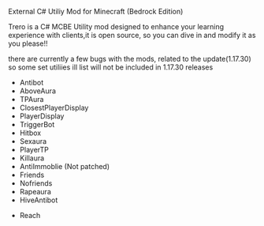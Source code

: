 External C# Utiliy Mod for Minecraft (Bedrock Edition)

Trero is a C# MCBE Utility mod designed to enhance your learning
experience with clients,it is open source, so you can dive in
and modify it as you please!!

there are currently a few bugs with the mods, related to the update(1.17.30)
so some set utiliies ill list will not be included in 1.17.30 releases

* Antibot
* AboveAura
* TPAura
* ClosestPlayerDisplay
* PlayerDisplay
* TriggerBot
* Hitbox
* Sexaura
* PlayerTP
* Killaura
* AntiImmoblie (Not patched)
* Friends
* Nofriends
* Rapeaura
* HiveAntibot

- Reach
